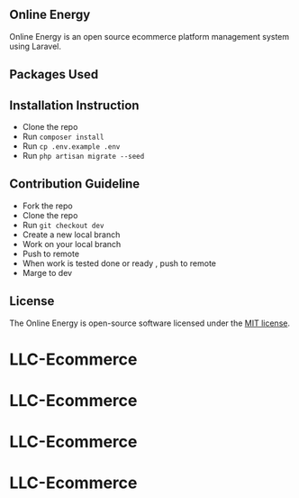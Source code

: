 ## Online Energy

Online Energy is an open source ecommerce platform management system using Laravel.

## Packages Used

## Installation Instruction

- Clone the repo
- Run `composer install`
- Run `cp .env.example .env`
- Run `php artisan migrate --seed`

## Contribution Guideline

- Fork the repo
- Clone the repo
- Run `git checkout dev`
- Create a new local branch
- Work on your local branch
- Push to remote
- When work is tested done or ready , push to remote
- Marge to dev

## License

The Online Energy is open-source software licensed under the [MIT license](https://opensource.org/licenses/MIT).
# LLC-Ecommerce
# LLC-Ecommerce
# LLC-Ecommerce
# LLC-Ecommerce
